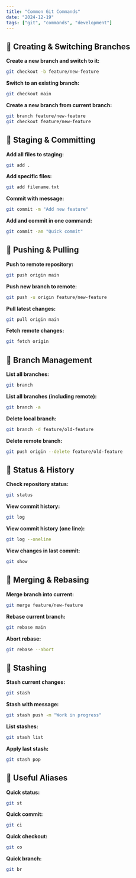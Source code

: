 ```yaml
---
title: "Common Git Commands"
date: "2024-12-19"
tags: ["git", "commands", "development"]
---
```


## 🔹 Creating & Switching Branches

**Create a new branch and switch to it:**

```bash
git checkout -b feature/new-feature
```

**Switch to an existing branch:**

```bash
git checkout main
```

**Create a new branch from current branch:**

```bash
git branch feature/new-feature
git checkout feature/new-feature
```

## 🔹 Staging & Committing

**Add all files to staging:**

```bash
git add .
```

**Add specific files:**

```bash
git add filename.txt
```

**Commit with message:**

```bash
git commit -m "Add new feature"
```

**Add and commit in one command:**

```bash
git commit -am "Quick commit"
```

## 🔹 Pushing & Pulling

**Push to remote repository:**

```bash
git push origin main
```

**Push new branch to remote:**

```bash
git push -u origin feature/new-feature
```

**Pull latest changes:**

```bash
git pull origin main
```

**Fetch remote changes:**

```bash
git fetch origin
```

## 🔹 Branch Management

**List all branches:**

```bash
git branch
```

**List all branches (including remote):**

```bash
git branch -a
```

**Delete local branch:**

```bash
git branch -d feature/old-feature
```

**Delete remote branch:**

```bash
git push origin --delete feature/old-feature
```

## 🔹 Status & History

**Check repository status:**

```bash
git status
```

**View commit history:**

```bash
git log
```

**View commit history (one line):**

```bash
git log --oneline
```

**View changes in last commit:**

```bash
git show
```

## 🔹 Merging & Rebasing

**Merge branch into current:**

```bash
git merge feature/new-feature
```

**Rebase current branch:**

```bash
git rebase main
```

**Abort rebase:**

```bash
git rebase --abort
```

## 🔹 Stashing

**Stash current changes:**

```bash
git stash
```

**Stash with message:**

```bash
git stash push -m "Work in progress"
```

**List stashes:**

```bash
git stash list
```

**Apply last stash:**

```bash
git stash pop
```

## 🔹 Useful Aliases

**Quick status:**

```bash
git st
```

**Quick commit:**

```bash
git ci
```

**Quick checkout:**

```bash
git co
```

**Quick branch:**

```bash
git br
```
